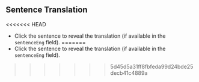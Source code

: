 ## Sentence Translation

<<<<<<< HEAD
*   Click the sentence to reveal the translation (if available in the `sentenceEng` field).
=======
*   Click the sentence to reveal the translation (if available in the `sentenceEng` field).
>>>>>>> 5d45d5a31ff8fbfeda99d24bde25decb41c4889a
